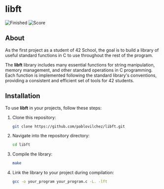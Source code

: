 # libft
![Finished](https://img.shields.io/badge/status-finished-green)
![Score](https://img.shields.io/badge/score-125-green)

## About
As the first project as a student of 42 School, the goal is to build a library of useful standard functions in C to use throughout the rest of the program.

The **libft** library includes many essential functions for string manipulation, memory management, and other standard operations in C programming. Each function is implemented following the standard library's conventions, providing a consistent and efficient set of tools for 42 students.

## Installation
To use **libft** in your projects, follow these steps:

1. Clone this repository:

   ```bash
   git clone https://github.com/pablovilchez/libft.git

2. Navigate into the repository directory:
   ```bash
   cd libft

3. Compile the library:
   ```bash
   make

4. Link the library to your project during compilation:
   ```bash
   gcc -o your_program your_program.c -L. -lft

